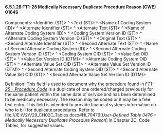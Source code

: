 #### 6.5.1.28 FT1-28 Medically Necessary Duplicate Procedure Reason (CWE) 01646

Components: &lt;Identifier (ST)> ^ &lt;Text (ST)> ^ &lt;Name of Coding System (ID)> ^ &lt;Alternate Identifier (ST)> ^ &lt;Alternate Text (ST)> ^ &lt;Name of Alternate Coding System (ID)> ^ &lt;Coding System Version ID (ST)> ^ &lt;Alternate Coding System Version ID (ST)> ^ &lt;Original Text (ST)> ^ &lt;Second Alternate Identifier (ST)> ^ &lt;Second Alternate Text (ST)> ^ &lt;Name of Second Alternate Coding System (ID)> ^ &lt;Second Alternate Coding System Version ID (ST)> ^ &lt;Coding System OID (ST)> ^ &lt;Value Set OID (ST)> ^ &lt;Value Set Version ID (DTM)> ^ &lt;Alternate Coding System OID (ST)> ^ &lt;Alternate Value Set OID (ST)> ^ &lt;Alternate Value Set Version ID (DTM)> ^ &lt;Second Alternate Coding System OID (ST)> ^ &lt;Second Alternate Value Set OID (ST)> ^ &lt;Second Alternate Value Set Version ID (DTM)>

Definition: This field is used to document why the procedure found in [_FT1-25 - Procedure Code_](#ft1-25-procedure-code-cne-00393) is a duplicate of one ordered/charged previously for the same patient within the same date of service and has been determined to be medically necessary. The reason may be coded or it may be a free text entry. This field is intended to provide financial systems information on who to bill for duplicate procedures. Refer to file:///E:\V2\V29_CH02C_Tables.docx#HL70476[_User-Defined Table 0476 – Medically Necessary Duplicate Procedure Reason_] in Chapter 2C, Code Tables, for suggested values.
